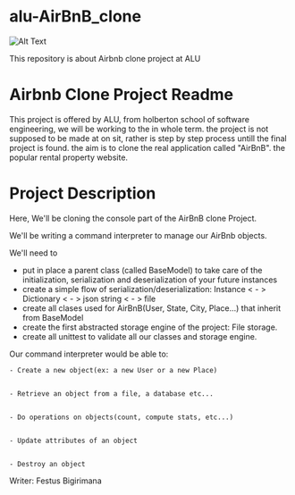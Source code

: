 # alu-AirBnB_clone
![Alt Text](https://www.google.com/url?sa=i&url=https%3A%2F%2Fwww.dezeen.com%2F2014%2F07%2F16%2Fairbnb-rebrand-designstudio-logo-belo%2F&psig=AOvVaw1-Ad2G2Ddb9z6nX9h-dDnR&ust=1704885116782000&source=images&cd=vfe&opi=89978449&ved=0CBIQjRxqFwoTCKjiwZKW0IMDFQAAAAAdAAAAABAX)

This repository is about Airbnb clone project at ALU

# Airbnb Clone Project Readme

This project is offered by ALU, from holberton school of software engineering, we will be working to the in whole term. the project is not supposed to be made at on sit, rather is step by step process untill the final project is found. the aim is to clone the real application called "AirBnB". the popular rental property website.
 

# Project Description 

Here, We'll be cloning the console part of the AirBnB clone Project.

We'll be writing a command interpreter to manage our AirBnb objects.

We'll need to 
- put in place a parent class (called BaseModel) to take care of the 
initialization, serialization and deserialization of your future instances 
- create a simple flow of serialization/deserialization: Instance < - >
Dictionary < - > json string < - > file
- create all clases used for AirBnB(User,  State, City, Place...) that
inherit from BaseModel
- create the first abstracted storage engine of the project: File storage.
- create all unittest to validate all our classes and storage engine.

Our command interpreter would be able to:


    - Create a new object(ex: a new User or a new Place)


    - Retrieve an object from a file, a database etc...


    - Do operations on objects(count, compute stats, etc...)


    - Update attributes of an object


    - Destroy an object 


Writer: Festus Bigirimana
